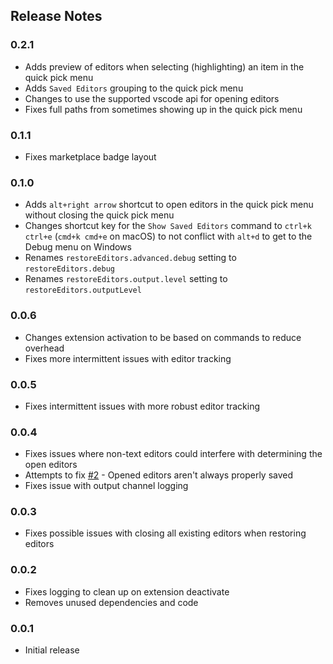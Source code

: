 ## Release Notes

### 0.2.1
- Adds preview of editors when selecting (highlighting) an item in the quick pick menu
- Adds `Saved Editors` grouping to the quick pick menu
- Changes to use the supported vscode api for opening editors
- Fixes full paths from sometimes showing up in the quick pick menu

### 0.1.1
- Fixes marketplace badge layout

### 0.1.0
- Adds `alt+right arrow` shortcut to open editors in the quick pick menu without closing the quick pick menu
- Changes shortcut key for the `Show Saved Editors` command to `ctrl+k ctrl+e` (`cmd+k cmd+e` on macOS) to not conflict with `alt+d` to get to the Debug menu on Windows
- Renames `restoreEditors.advanced.debug` setting to `restoreEditors.debug`
- Renames `restoreEditors.output.level` setting to `restoreEditors.outputLevel`

### 0.0.6
- Changes extension activation to be based on commands to reduce overhead
- Fixes more intermittent issues with editor tracking

### 0.0.5
- Fixes intermittent issues with more robust editor tracking

### 0.0.4
- Fixes issues where non-text editors could interfere with determining the open editors
- Attempts to fix [#2](https://github.com/eamodio/vscode-restore-editors/issues/2) - Opened editors aren't always properly saved
- Fixes issue with output channel logging

### 0.0.3
- Fixes possible issues with closing all existing editors when restoring editors

### 0.0.2
- Fixes logging to clean up on extension deactivate
- Removes unused dependencies and code

### 0.0.1
- Initial release